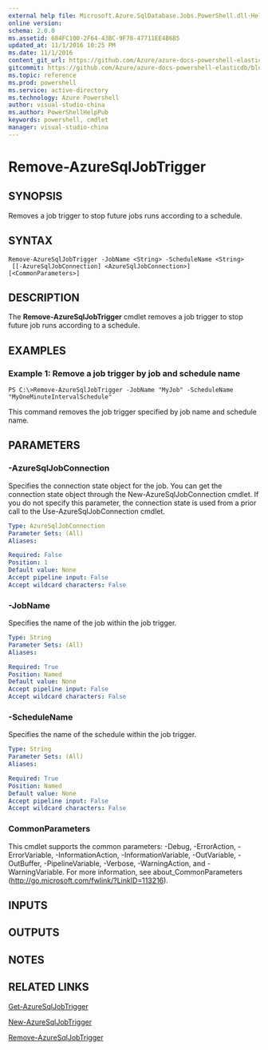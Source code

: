 ```yaml
---
external help file: Microsoft.Azure.SqlDatabase.Jobs.PowerShell.dll-Help.xml
online version: 
schema: 2.0.0
ms.assetid: 684FC100-2F64-43BC-9F78-47711EE4B685
updated_at: 11/1/2016 10:25 PM
ms.date: 11/1/2016
content_git_url: https://github.com/Azure/azure-docs-powershell-elasticdb/blob/master/ElasticDB/ElasticDatabaseJobs/v0.8.33/Remove-AzureSqlJobTrigger.md
gitcommit: https://github.com/Azure/azure-docs-powershell-elasticdb/blob/e93afd96a88f190d454d6363846bda9f574753c9/ElasticDB/ElasticDatabaseJobs/v0.8.33/Remove-AzureSqlJobTrigger.md
ms.topic: reference
ms.prod: powershell
ms.service: active-directory
ms.technology: Azure Powershell
author: visual-studio-china
ms.author: PowerShellHelpPub
keywords: powershell, cmdlet
manager: visual-studio-china
---
```


# Remove-AzureSqlJobTrigger

## SYNOPSIS
Removes a job trigger to stop future jobs runs according to a schedule.

## SYNTAX

```
Remove-AzureSqlJobTrigger -JobName <String> -ScheduleName <String>
 [[-AzureSqlJobConnection] <AzureSqlJobConnection>] [<CommonParameters>]
```

## DESCRIPTION
The **Remove-AzureSqlJobTrigger** cmdlet removes a job trigger to stop future job runs according to a schedule.

## EXAMPLES

### Example 1: Remove a job trigger by job and schedule name
```
PS C:\>Remove-AzureSqlJobTrigger -JobName "MyJob" -ScheduleName "MyOneMinuteIntervalSchedule"
```

This command removes the job trigger specified by job name and schedule name.

## PARAMETERS

### -AzureSqlJobConnection
Specifies the connection state object for the job.
You can get the connection state object through the New-AzureSqlJobConnection cmdlet.
If you do not specify this parameter, the connection state is used from a prior call to the Use-AzureSqlJobConnection cmdlet.

```yaml
Type: AzureSqlJobConnection
Parameter Sets: (All)
Aliases: 

Required: False
Position: 1
Default value: None
Accept pipeline input: False
Accept wildcard characters: False
```

### -JobName
Specifies the name of the job within the job trigger.

```yaml
Type: String
Parameter Sets: (All)
Aliases: 

Required: True
Position: Named
Default value: None
Accept pipeline input: False
Accept wildcard characters: False
```

### -ScheduleName
Specifies the name of the schedule within the job trigger.

```yaml
Type: String
Parameter Sets: (All)
Aliases: 

Required: True
Position: Named
Default value: None
Accept pipeline input: False
Accept wildcard characters: False
```

### CommonParameters
This cmdlet supports the common parameters: -Debug, -ErrorAction, -ErrorVariable, -InformationAction, -InformationVariable, -OutVariable, -OutBuffer, -PipelineVariable, -Verbose, -WarningAction, and -WarningVariable. For more information, see about_CommonParameters (http://go.microsoft.com/fwlink/?LinkID=113216).

## INPUTS

## OUTPUTS

## NOTES

## RELATED LINKS

[Get-AzureSqlJobTrigger](xref:ElasticDatabaseJobs/v0.8.33/Get-AzureSqlJobTrigger.md)

[New-AzureSqlJobTrigger](xref:ElasticDatabaseJobs/v0.8.33/New-AzureSqlJobTrigger.md)

[Remove-AzureSqlJobTrigger](xref:ElasticDatabaseJobs/v0.8.33/Remove-AzureSqlJobTrigger.md)


